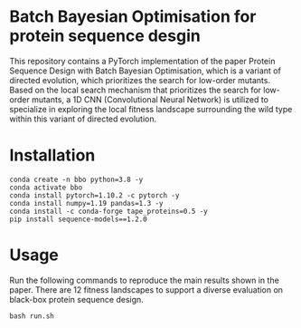 # Batch Bayesian Optimisation for protein sequence desgin
This repository contains a PyTorch implementation of the paper Protein Sequence Design with Batch Bayesian Optimisation, which is a variant of directed evolution, which prioritizes the search for low-order mutants. Based on the local search mechanism that prioritizes the search for low-order mutants, a 1D CNN (Convolutional Neural Network) is utilized to specialize in exploring the local fitness landscape surrounding the wild type within this variant of directed evolution.

# Installation

```
conda create -n bbo python=3.8 -y
conda activate bbo
conda install pytorch=1.10.2 -c pytorch -y
conda install numpy=1.19 pandas=1.3 -y
conda install -c conda-forge tape_proteins=0.5 -y
pip install sequence-models==1.2.0
```

# Usage
Run the following commands to reproduce the main results shown in the paper. There are 12 fitness landscapes to support a diverse evaluation on black-box protein sequence design.
```
bash run.sh
```
